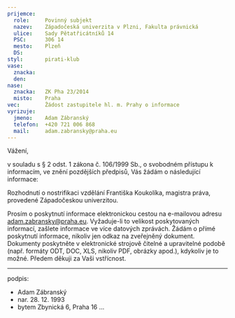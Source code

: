 ```yaml
---
prijemce: 
  role:     Povinný subjekt
  nazev:    Západočeská univerzita v Plzni, Fakulta právnická
  ulice:    Sady Pětatřicátníků 14
  PSC:      306 14
  mesto:    Plzeň
  DS:       
styl:       pirati-klub
vase:
  znacka:   
  den:
nase:
  znacka:   ZK Pha 23/2014
  misto:    Praha
vec:        Žádost zastupitele hl. m. Prahy o informace
vyrizuje:   
  jmeno:    Adam Zábranský
  telefon:  +420 721 006 868
  mail:     adam.zabransky@praha.eu
---
```


Vážení,

v souladu s § 2 odst. 1 zákona č. 106/1999 Sb., o svobodném přístupu k informacím, ve znění pozdějších předpisů, Vás žádám o následující informace:

Rozhodnutí o nostrifikaci vzdělání Františka Koukolíka, magistra práva, provedené Západočeskou univerzitou. 

Prosím o poskytnutí informace elektronickou cestou na e-mailovou adresu adam.zabransky@praha.eu. Vyžaduje-li to velikost poskytovaných informací, zašlete informace ve více datových zprávách. Žádám o přímé poskytnutí informace, nikoliv jen odkaz na zveřejněný dokument. Dokumenty poskytněte v elektronické strojově čitelné a upravitelné podobě (např. formáty ODT, DOC, XLS, nikoliv PDF, obrázky apod.), kdykoliv je to možné. Předem děkuji za Vaši vstřícnost.

---
podpis: 
  - Adam Zábranský
  - nar. 28. 12. 1993
  - bytem Zbynická 6, Praha 16
...
